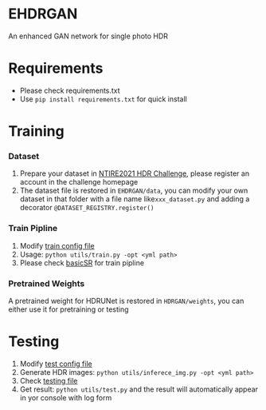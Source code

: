 # EHDRGAN
An enhanced GAN network for single photo HDR

# Requirements

- Please check requirements.txt
- Use `pip install requirements.txt` for quick install

# Training

### Dataset
1. Prepare your dataset in [NTIRE2021 HDR Challenge](https://competitions.codalab.org/competitions/28161#participate-get-data), please register an account in the challenge homepage
2. The dataset file is restored in `EHDRGAN/data`, you can modify your own dataset in that folder with a file name like`xxx_dataset.py` and adding a decorator `@DATASET_REGISTRY.register()`
### Train Pipline
1. Modify [train config file](options/train_hdrunet.yml)
2. Usage: `python utils/train.py -opt <yml path>`
3. Please check [basicSR](https://github.com/XPixelGroup/BasicSR) for train pipline
### Pretrained Weights
A pretrained weight for HDRUNet is restored in `HDRGAN/weights`, you can either use it for pretraining or testing

# Testing
1. Modify [test config file](options/test.yml)
2. Generate HDR images: `python utils/inferece_img.py -opt <yml path>`
3. Check [testing file](utils/test.py)
4. Get result: `python utils/test.py` and the result will automatically appear in yor console with log form
